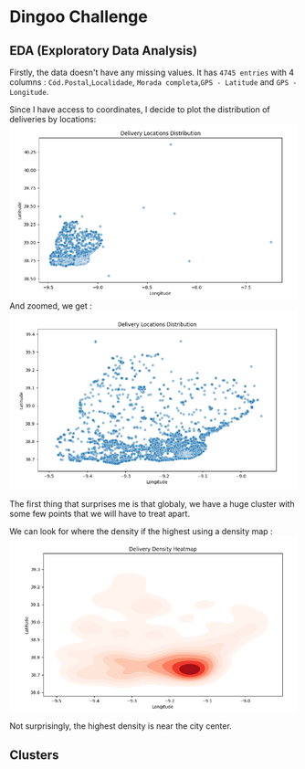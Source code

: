 # Dingoo Challenge

## EDA (Exploratory Data Analysis)

Firstly, the data doesn't have any missing values. 
It has `4745 entries` with 4 columns : `Cód.Postal`,`Localidade`,
`Morada completa`,`GPS - Latitude` and `GPS - Longitude`.  

Since I have access to coordinates, I decide to plot the distribution of deliveries by locations:  
![Texte alternatif](src/delivery_locations_distribution.PNG)  
And zoomed, we get :  
![Texte alternatif](src/delivery_locations_distribution_zoom.PNG)
  
  
The first thing that surprises me is that globaly, 
we have a huge cluster with some few points that we will have to treat apart.  

We can look for where the density if the highest using a density map :  
![Texte alternatif](src/density_heatmap.PNG)
  
Not surprisingly, the highest density is near the city center.

## Clusters


